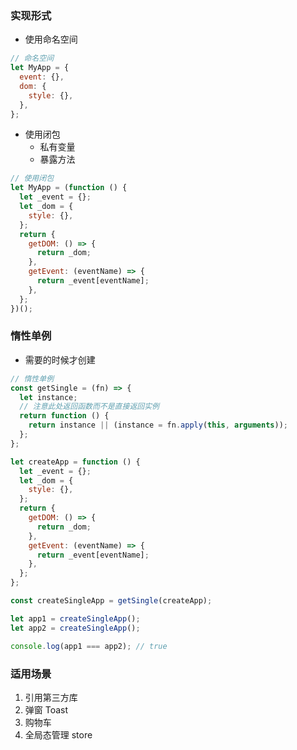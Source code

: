 ### 实现形式

- 使用命名空间

```javascript
// 命名空间
let MyApp = {
  event: {},
  dom: {
    style: {},
  },
};
```

- 使用闭包
  - 私有变量
  - 暴露方法

```javascript
// 使用闭包
let MyApp = (function () {
  let _event = {};
  let _dom = {
    style: {},
  };
  return {
    getDOM: () => {
      return _dom;
    },
    getEvent: (eventName) => {
      return _event[eventName];
    },
  };
})();
```

### 惰性单例

- 需要的时候才创建

```javascript
// 惰性单例
const getSingle = (fn) => {
  let instance;
  // 注意此处返回函数而不是直接返回实例
  return function () {
    return instance || (instance = fn.apply(this, arguments));
  };
};

let createApp = function () {
  let _event = {};
  let _dom = {
    style: {},
  };
  return {
    getDOM: () => {
      return _dom;
    },
    getEvent: (eventName) => {
      return _event[eventName];
    },
  };
};

const createSingleApp = getSingle(createApp);

let app1 = createSingleApp();
let app2 = createSingleApp();

console.log(app1 === app2); // true
```

### 适用场景

1.  引用第三方库
2.  弹窗 Toast
3.  购物车
4.  全局态管理 store
